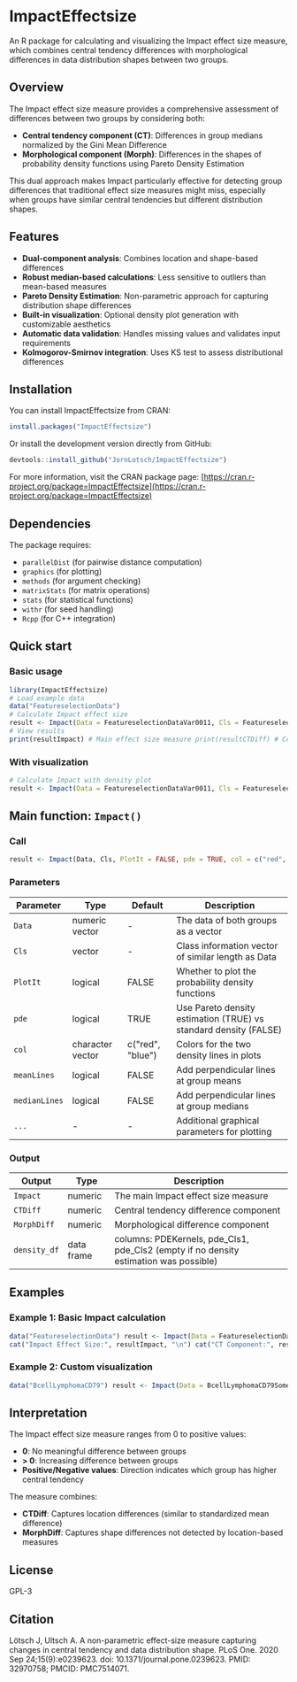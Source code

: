 # ImpactEffectsize

An R package for calculating and visualizing the Impact effect size measure, which combines central tendency differences with morphological differences in data distribution shapes between two groups.

## Overview

The Impact effect size measure provides a comprehensive assessment of differences between two groups by considering both:
- **Central tendency component (CT)**: Differences in group medians normalized by the Gini Mean Difference
- **Morphological component (Morph)**: Differences in the shapes of probability density functions using Pareto Density Estimation

This dual approach makes Impact particularly effective for detecting group differences that traditional effect size measures might miss, especially when groups have similar central tendencies but different distribution shapes.

## Features

- **Dual-component analysis**: Combines location and shape-based differences
- **Robust median-based calculations**: Less sensitive to outliers than mean-based measures
- **Pareto Density Estimation**: Non-parametric approach for capturing distribution shape differences
- **Built-in visualization**: Optional density plot generation with customizable aesthetics
- **Automatic data validation**: Handles missing values and validates input requirements
- **Kolmogorov-Smirnov integration**: Uses KS test to assess distributional differences


## Installation

You can install ImpactEffectsize from CRAN:

```r
install.packages("ImpactEffectsize")
```
Or install the development version directly from GitHub:
``` r
devtools::install_github("JornLotsch/ImpactEffectsize")
```
For more information, visit the CRAN package page: [https://cran.r-project.org/package=ImpactEffectsize](https://cran.r-project.org/package=ImpactEffectsize)

## Dependencies

The package requires:
- `parallelDist` (for pairwise distance computation)
- `graphics` (for plotting)
- `methods` (for argument checking)
- `matrixStats` (for matrix operations)
- `stats` (for statistical functions)
- `withr` (for seed handling)
- `Rcpp` (for C++ integration)

## Quick start

### Basic usage
```r 
library(ImpactEffectsize)
# Load example data
data("FeatureselectionData")
# Calculate Impact effect size
result <- Impact(Data = FeatureselectionDataVar0011, Cls = FeatureselectionDataClasses)
# View results
print(resultImpact) # Main effect size measure print(resultCTDiff) # Central tendency component print(result$MorphDiff) # Morphological component
``` 

### With visualization
```r
# Calculate Impact with density plot
result <- Impact(Data = FeatureselectionDataVar0011, Cls = FeatureselectionDataClasses, PlotIt = TRUE, col = c("red", "blue"), meanLines = TRUE, medianLines = TRUE)
``` 

## Main function: `Impact()`

### Call
```r 
result <- Impact(Data, Cls, PlotIt = FALSE, pde = TRUE, col = c("red", "blue"), meanLines = FALSE, medianLines = FALSE, ...)
``` 

### Parameters

| Parameter | Type | Default | Description |
|-----------|------|---------|-------------|
| `Data` | numeric vector | - | The data of both groups as a vector |
| `Cls` | vector | - | Class information vector of similar length as Data |
| `PlotIt` | logical | FALSE | Whether to plot the probability density functions |
| `pde` | logical | TRUE | Use Pareto density estimation (TRUE) vs standard density (FALSE) |
| `col` | character vector | c("red", "blue") | Colors for the two density lines in plots |
| `meanLines` | logical | FALSE | Add perpendicular lines at group means |
| `medianLines` | logical | FALSE | Add perpendicular lines at group medians |
| `...` | - | - | Additional graphical parameters for plotting |

### Output

| Output | Type | Description |
|--------|------|-------------|
| `Impact` | numeric | The main Impact effect size measure |
| `CTDiff` | numeric | Central tendency difference component |
| `MorphDiff` | numeric | Morphological difference component |
| `density_df` | data frame |  columns: PDEKernels, pde_Cls1, pde_Cls2 (empty if no density estimation was possible) |

## Examples

### Example 1: Basic Impact calculation
```r 
data("FeatureselectionData") result <- Impact(Data = FeatureselectionDataVar0011, Cls = FeatureselectionDataClasses, PlotIt = TRUE)
cat("Impact Effect Size:", resultImpact, "\n") cat("CT Component:", resultCTDiff, "\n") cat("Morphological Component:", result$MorphDiff, "\n")
``` 

### Example 2: Custom visualization
```r 
data("BcellLymphomaCD79") result <- Impact(Data = BcellLymphomaCD79SomeVariable, Cls = BcellLymphomaCD79Classes, PlotIt = TRUE, col = c("darkred", "darkblue"), meanLines = TRUE, medianLines = TRUE, main = "Impact Analysis with Reference Lines")
```

## Interpretation

The Impact effect size measure ranges from 0 to positive values:
- **0**: No meaningful difference between groups
- **> 0**: Increasing difference between groups
- **Positive/Negative values**: Direction indicates which group has higher central tendency

The measure combines:
- **CTDiff**: Captures location differences (similar to standardized mean difference)
- **MorphDiff**: Captures shape differences not detected by location-based measures

## License

GPL-3

## Citation

Lötsch J, Ultsch A. A non-parametric effect-size measure capturing changes in central tendency and data distribution shape. PLoS One. 2020 Sep 24;15(9):e0239623. doi: 10.1371/journal.pone.0239623. PMID: 32970758; PMCID: PMC7514071.

